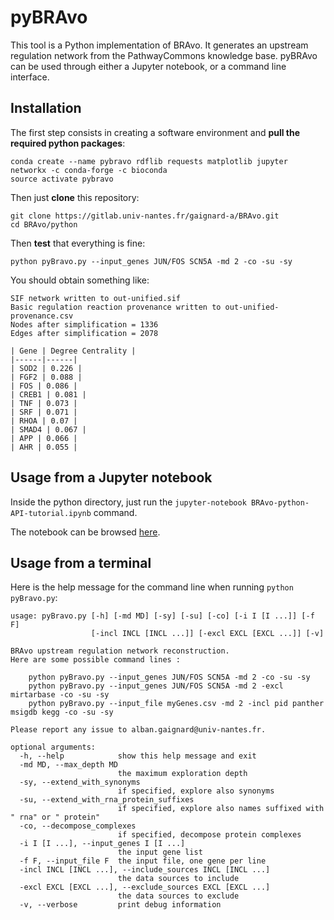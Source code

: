 # pyBRAvo 
This tool is a Python implementation of BRAvo. It generates an upstream regulation network from the PathwayCommons knowledge base. 
pyBRAvo can be used through either a Jupyter notebook, or a command line interface. 

## Installation  
The first step consists in creating a software environment and **pull the required python packages**:
```
conda create --name pybravo rdflib requests matplotlib jupyter networkx -c conda-forge -c bioconda
source activate pybravo
```
Then just **clone** this repository:
```
git clone https://gitlab.univ-nantes.fr/gaignard-a/BRAvo.git
cd BRAvo/python
```
Then **test** that everything is fine:
```
python pyBravo.py --input_genes JUN/FOS SCN5A -md 2 -co -su -sy
```
You should obtain something like:
```
SIF network written to out-unified.sif
Basic regulation reaction provenance written to out-unified-provenance.csv
Nodes after simplification = 1336
Edges after simplification = 2078

| Gene | Degree Centrality |
|------|------|
| SOD2 | 0.226 | 
| FGF2 | 0.088 | 
| FOS | 0.086 | 
| CREB1 | 0.081 | 
| TNF | 0.073 | 
| SRF | 0.071 | 
| RHOA | 0.07 | 
| SMAD4 | 0.067 | 
| APP | 0.066 | 
| AHR | 0.055 | 
```
## Usage from a Jupyter notebook 
Inside the python directory, just run the `jupyter-notebook BRAvo-python-API-tutorial.ipynb` command. 

The notebook can be browsed [here](https://gitlab.univ-nantes.fr/gaignard-a/BRAvo/blob/master/python/BRAvo-python-API-tutorial.ipynb). 

## Usage from a terminal 
Here is the help message for the command line when running `python pyBravo.py`:
```
usage: pyBravo.py [-h] [-md MD] [-sy] [-su] [-co] [-i I [I ...]] [-f F]
                  [-incl INCL [INCL ...]] [-excl EXCL [EXCL ...]] [-v]

BRAvo upstream regulation network reconstruction. 
Here are some possible command lines :
    
    python pyBravo.py --input_genes JUN/FOS SCN5A -md 2 -co -su -sy
    python pyBravo.py --input_genes JUN/FOS SCN5A -md 2 -excl mirtarbase -co -su -sy
    python pyBravo.py --input_file myGenes.csv -md 2 -incl pid panther msigdb kegg -co -su -sy
    
Please report any issue to alban.gaignard@univ-nantes.fr. 

optional arguments:
  -h, --help            show this help message and exit
  -md MD, --max_depth MD
                        the maximum exploration depth
  -sy, --extend_with_synonyms
                        if specified, explore also synonyms
  -su, --extend_with_rna_protein_suffixes
                        if specified, explore also names suffixed with " rna" or " protein"
  -co, --decompose_complexes
                        if specified, decompose protein complexes
  -i I [I ...], --input_genes I [I ...]
                        the input gene list
  -f F, --input_file F  the input file, one gene per line
  -incl INCL [INCL ...], --include_sources INCL [INCL ...]
                        the data sources to include
  -excl EXCL [EXCL ...], --exclude_sources EXCL [EXCL ...]
                        the data sources to exclude
  -v, --verbose         print debug information

```